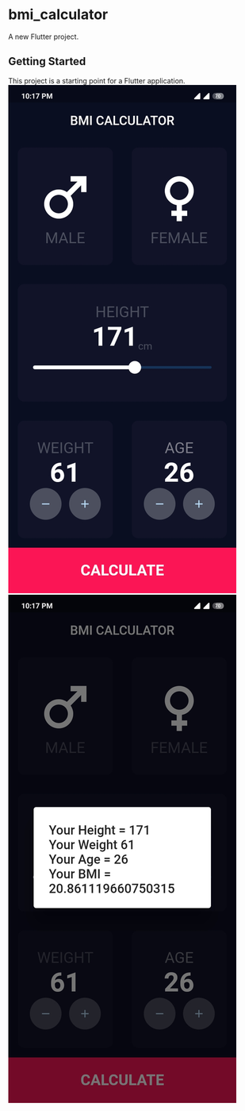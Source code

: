 # bmi_calculator

A new Flutter project.

## Getting Started

This project is a starting point for a Flutter application.
<img src="home_page.jpg" />
<img src="bmi_result.jpg" />